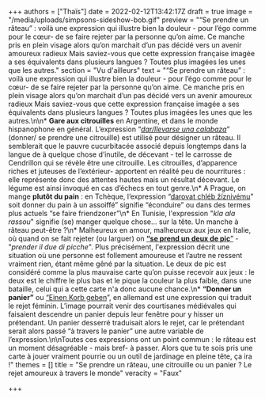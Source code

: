 +++
authors = ["Thaïs"]
date = 2022-02-12T13:42:17Z
draft = true
image = "/media/uploads/simpsons-sideshow-bob.gif"
preview = "“Se prendre un râteau” : voilà une expression qui illustre bien la douleur - pour l’égo comme pour le cœur- de se faire rejeter par la personne qu’on aime. Ce manche pris en plein visage alors qu’on marchait d’un pas décidé vers un avenir amoureux radieux Mais saviez-vous que cette expression française imagée a ses équivalents dans plusieurs langues ? Toutes plus imagées les unes que les autres."
section = "Vu d'ailleurs"
text = "“Se prendre un râteau” : voilà une expression qui illustre bien la douleur - pour l’égo comme pour le cœur- de se faire rejeter par la personne qu’on aime. Ce manche pris en plein visage alors qu’on marchait d’un pas décidé vers un avenir amoureux radieux Mais saviez-vous que cette expression française imagée a ses équivalents dans plusieurs langues ? Toutes plus imagées les unes que les autres.\n\n* **Gare aux citrouilles** en Argentine, et dans le monde hispanophone en général. L’expression “[_dar/llevarse una calabaza_](https://www.muyinteresante.es/cultura/arte-cultura/articulo/ide-donde-viene-la-expresion-qdar-calabazasq#:\\~:text=Dar%20calabazas%20a%20alguien%20significa%20%22rechazarle%20cuando%20requiere%20de%20amores%22.)” (donner/ se prendre une citrouille) est utilisé pour désigner un râteau. Il semblerait que le pauvre cucurbitacée  associé depuis longtemps dans la langue de à quelque chose d’inutile, de décevant - tel le carrosse de Cendrillon qui se révèle être une citrouille. Les citrouilles, d’apparence riches et juteuses de l’extérieur- apportent en réalité peu de nourritures : elle représente donc des attentes hautes mais un résultat décevant. Le légume est ainsi invoqué en cas d’échecs en tout genre.\n* A Prague, on mange **plutôt du pain** : en Tchèque, l’expression “[darovat chléb žíznivému](https://francais.radio.cz/donner-du-pain-a-un-assoiffe-ou-comment-se-prendre-un-rateau-8267755)” soit donner du pain à un assoiffé” signifie “éconduire” ou dans des termes plus actuels “se faire friendzoner”\n* En Tunisie, l'expression \"_kla ala rassou_\" signifie (se) manger quelque chose... sur la tête. Un manche à râteau peut-être ?\n* Malheureux en amour, malheureux aux jeux en Italie, où quand on se fait rejeter (ou larguer) on [**“se prend un deux de pic**”](https://timgate.it/lifestyle/costumeesocieta/perche-si-dice-prendere-il-due-di-picche.vum#:\\~:text=%22Prendere%20il%202%20di%20picche,situazioni%20lavorative%20e%20nel%20quotidiano.) - \"_prender il due di picche_\". Plus précisément, l'expression décrit une situation où une personne est follement amoureuse et l’autre ne ressent vraiment rien, étant même gêné par la situation. Le deux de pic est considéré comme la plus mauvaise carte qu’on puisse recevoir aux jeux :  le deux est le chiffre le plus bas et le pique la couleur la plus faible, dans une bataille, celui qui a cette carte n'a donc aucune chance.\n* **“Donner un panier”** ou [“Einen Korb geben](https://de.wikipedia.org/wiki/Einen_Korb_geben)”, en allemand est une expression qui traduit le rejet féminin. L’image pourrait venir des courtisanes médiévales qui faisaient descendre un panier depuis leur fenêtre pour y hisser un prétendant. Un panier desserré traduisait alors le rejet, car le prétendant serait alors passé “à travers le panier” une autre variable de l’expression.\n\nToutes ces expressions ont un point commun : le râteau est un moment désagréable - mais bref- à passer. Alors que tu te sois pris une carte à jouer vraiment pourrie ou un outil de jardinage en pleine tête, ça ira !"
themes = []
title = "Se prendre un râteau, une citrouille ou un panier ? Le rejet amoureux à travers le monde"
veracity = "Faux"

+++
